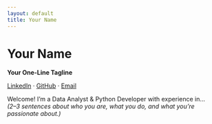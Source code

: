 ```yaml
---
layout: default
title: Your Name
---
```


# Your Name

**Your One‑Line Tagline**

[LinkedIn](YOUR_LINKEDIN_URL) · [GitHub](https://github.com/username) · [Email](mailto:YOUR_EMAIL)

Welcome! I’m a Data Analyst & Python Developer with experience in…  
*(2–3 sentences about who you are, what you do, and what you’re passionate about.)*
